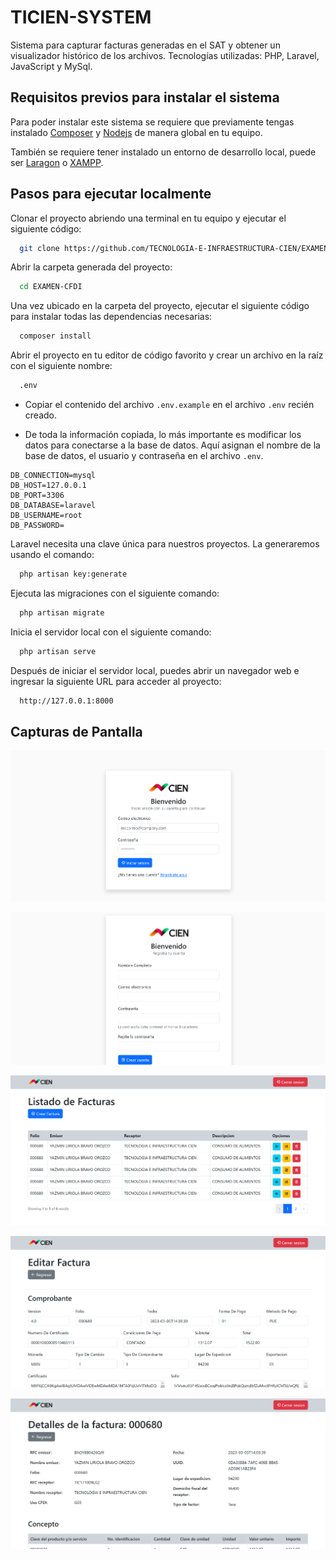 # TICIEN-SYSTEM

Sistema para capturar facturas generadas en el SAT y obtener un visualizador histórico de los archivos. Tecnologías utilizadas: PHP, Laravel, JavaScript y MySql.

## Requisitos previos para instalar el sistema

Para poder instalar este sistema se requiere que previamente tengas instalado [Composer](https://getcomposer.org/) y [Nodejs](https://nodejs.org/es) de manera global en tu equipo.

También se requiere tener instalado un entorno de desarrollo local, puede ser [Laragon](https://laragon.org/) o [XAMPP](https://www.apachefriends.org/es/index.html).

## Pasos para ejecutar localmente

Clonar el proyecto abriendo una terminal en tu equipo y ejecutar el siguiente código:

```bash
  git clone https://github.com/TECNOLOGIA-E-INFRAESTRUCTURA-CIEN/EXAMEN-CFDI.git
```

Abrir la carpeta generada del proyecto:

```bash
  cd EXAMEN-CFDI
```

Una vez ubicado en la carpeta del proyecto, ejecutar el siguiente código para instalar todas las dependencias necesarias:

```bash
  composer install
```

Abrir el proyecto en tu editor de código favorito y crear un archivo en la raíz con el siguiente nombre:

```bash
  .env
```

-   Copiar el contenido del archivo `.env.example` en el archivo `.env` recién creado.

-   De toda la información copiada, lo más importante es modificar los datos para conectarse a la base de datos. Aquí asignan el nombre de la base de datos, el usuario y contraseña en el archivo `.env`.

```
DB_CONNECTION=mysql
DB_HOST=127.0.0.1
DB_PORT=3306
DB_DATABASE=laravel
DB_USERNAME=root
DB_PASSWORD=
```

Laravel necesita una clave única para nuestros proyectos. La generaremos usando el comando:

```bash
  php artisan key:generate
```

Ejecuta las migraciones con el siguiente comando:

```bash
  php artisan migrate
```

Inicia el servidor local con el siguiente comando:

```bash
  php artisan serve
```

Después de iniciar el servidor local, puedes abrir un navegador web e ingresar la siguiente URL para acceder al proyecto:

```bash
  http://127.0.0.1:8000
```

## Capturas de Pantalla

![Screenshot](./public/assets/img/img1.png "Screenshot Login")

![Screenshot](./public/assets/img/img2.png "Screenshot Register")

![Screenshot](./public/assets/img/img3.png "Screenshot InvoicesList")

![Screenshot](./public/assets/img/img4.png "Screenshot InvoiceEdit")

![Screenshot](./public/assets/img/img5.png "Screenshot InvoiceShow")